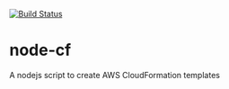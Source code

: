 [![Build Status](https://travis-ci.org/totomz/node-cf.svg?branch=master)](https://travis-ci.org/totomz/node-cf)

# node-cf
A nodejs script to create AWS CloudFormation templates

